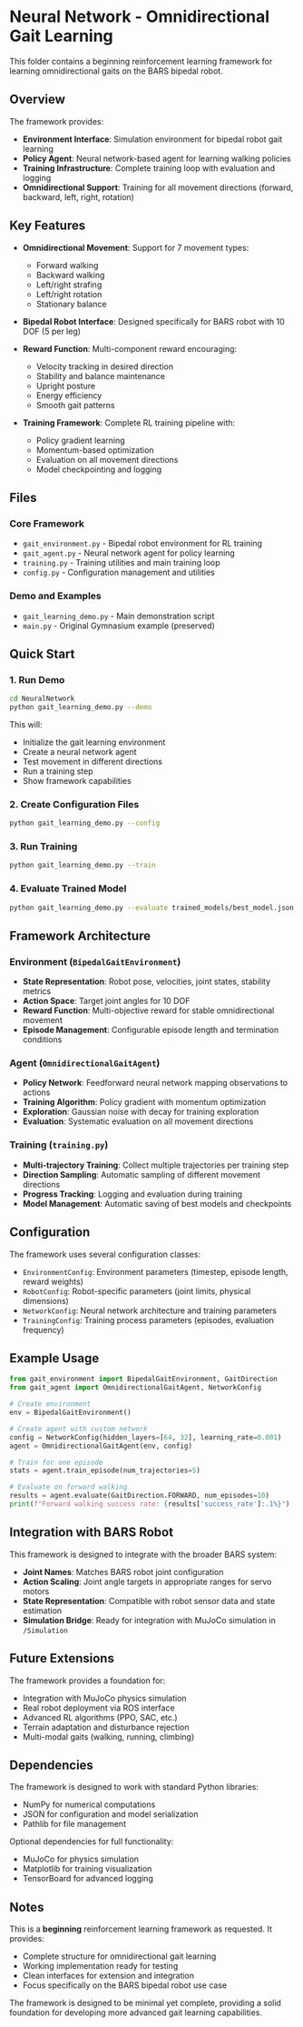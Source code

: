 # Neural Network - Omnidirectional Gait Learning

This folder contains a beginning reinforcement learning framework for learning omnidirectional gaits on the BARS bipedal robot.

## Overview

The framework provides:
- **Environment Interface**: Simulation environment for bipedal robot gait learning
- **Policy Agent**: Neural network-based agent for learning walking policies
- **Training Infrastructure**: Complete training loop with evaluation and logging
- **Omnidirectional Support**: Training for all movement directions (forward, backward, left, right, rotation)

## Key Features

- **Omnidirectional Movement**: Support for 7 movement types:
  - Forward walking
  - Backward walking  
  - Left/right strafing
  - Left/right rotation
  - Stationary balance

- **Bipedal Robot Interface**: Designed specifically for BARS robot with 10 DOF (5 per leg)

- **Reward Function**: Multi-component reward encouraging:
  - Velocity tracking in desired direction
  - Stability and balance maintenance
  - Upright posture
  - Energy efficiency
  - Smooth gait patterns

- **Training Framework**: Complete RL training pipeline with:
  - Policy gradient learning
  - Momentum-based optimization
  - Evaluation on all movement directions
  - Model checkpointing and logging

## Files

### Core Framework
- `gait_environment.py` - Bipedal robot environment for RL training
- `gait_agent.py` - Neural network agent for policy learning
- `training.py` - Training utilities and main training loop
- `config.py` - Configuration management and utilities

### Demo and Examples
- `gait_learning_demo.py` - Main demonstration script
- `main.py` - Original Gymnasium example (preserved)

## Quick Start

### 1. Run Demo
```bash
cd NeuralNetwork
python gait_learning_demo.py --demo
```

This will:
- Initialize the gait learning environment
- Create a neural network agent
- Test movement in different directions
- Run a training step
- Show framework capabilities

### 2. Create Configuration Files
```bash
python gait_learning_demo.py --config
```

### 3. Run Training
```bash
python gait_learning_demo.py --train
```

### 4. Evaluate Trained Model
```bash
python gait_learning_demo.py --evaluate trained_models/best_model.json
```

## Framework Architecture

### Environment (`BipedalGaitEnvironment`)
- **State Representation**: Robot pose, velocities, joint states, stability metrics
- **Action Space**: Target joint angles for 10 DOF
- **Reward Function**: Multi-objective reward for stable omnidirectional movement
- **Episode Management**: Configurable episode length and termination conditions

### Agent (`OmnidirectionalGaitAgent`) 
- **Policy Network**: Feedforward neural network mapping observations to actions
- **Training Algorithm**: Policy gradient with momentum optimization
- **Exploration**: Gaussian noise with decay for training exploration
- **Evaluation**: Systematic evaluation on all movement directions

### Training (`training.py`)
- **Multi-trajectory Training**: Collect multiple trajectories per training step
- **Direction Sampling**: Automatic sampling of different movement directions
- **Progress Tracking**: Logging and evaluation during training
- **Model Management**: Automatic saving of best models and checkpoints

## Configuration

The framework uses several configuration classes:

- `EnvironmentConfig`: Environment parameters (timestep, episode length, reward weights)
- `RobotConfig`: Robot-specific parameters (joint limits, physical dimensions) 
- `NetworkConfig`: Neural network architecture and training parameters
- `TrainingConfig`: Training process parameters (episodes, evaluation frequency)

## Example Usage

```python
from gait_environment import BipedalGaitEnvironment, GaitDirection
from gait_agent import OmnidirectionalGaitAgent, NetworkConfig

# Create environment
env = BipedalGaitEnvironment()

# Create agent with custom network
config = NetworkConfig(hidden_layers=[64, 32], learning_rate=0.001)
agent = OmnidirectionalGaitAgent(env, config)

# Train for one episode
stats = agent.train_episode(num_trajectories=5)

# Evaluate on forward walking
results = agent.evaluate(GaitDirection.FORWARD, num_episodes=10)
print(f"Forward walking success rate: {results['success_rate']:.1%}")
```

## Integration with BARS Robot

This framework is designed to integrate with the broader BARS system:

- **Joint Names**: Matches BARS robot joint configuration
- **Action Scaling**: Joint angle targets in appropriate ranges for servo motors
- **State Representation**: Compatible with robot sensor data and state estimation
- **Simulation Bridge**: Ready for integration with MuJoCo simulation in `/Simulation`

## Future Extensions

The framework provides a foundation for:
- Integration with MuJoCo physics simulation
- Real robot deployment via ROS interface
- Advanced RL algorithms (PPO, SAC, etc.)
- Terrain adaptation and disturbance rejection
- Multi-modal gaits (walking, running, climbing)

## Dependencies

The framework is designed to work with standard Python libraries:
- NumPy for numerical computations
- JSON for configuration and model serialization
- Pathlib for file management

Optional dependencies for full functionality:
- MuJoCo for physics simulation
- Matplotlib for training visualization
- TensorBoard for advanced logging

## Notes

This is a **beginning** reinforcement learning framework as requested. It provides:
- Complete structure for omnidirectional gait learning
- Working implementation ready for testing
- Clean interfaces for extension and integration
- Focus specifically on the BARS bipedal robot use case

The framework is designed to be minimal yet complete, providing a solid foundation for developing more advanced gait learning capabilities.